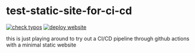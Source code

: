 # test-static-site-for-ci-cd

[![check typos](https://github.com/OleaBlossom/test-static-site-for-ci-cd/actions/workflows/spellcheck_action.yml/badge.svg?event=pull_request)](https://github.com/OleaBlossom/test-static-site-for-ci-cd/actions/workflows/spellcheck_action.yml)
[![deploy website](https://github.com/OleaBlossom/test-static-site-for-ci-cd/actions/workflows/deploy_static_site.yml/badge.svg)](https://github.com/OleaBlossom/test-static-site-for-ci-cd/actions/workflows/deploy_static_site.yml)

this is just playing around to try out a CI/CD pipeline through github actions with a minimal static website
